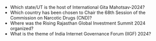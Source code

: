 - Which state/UT is the host of International Gita Mahotsav-2024?
- Which country has been chosen to Chair the 68th Session of the Commission on Narcotic Drugs (CND)?
- Where was the Rising Rajasthan Global Investment Summit 2024 organized?
- What is the theme of India Internet Governance Forum (IIGF) 2024?
